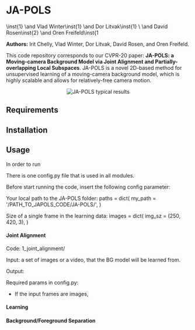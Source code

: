 

# JA-POLS

\inst{1} \and Vlad Winter\inst{1} \and Dor Litvak\inst{1} \\ \and David Rosen\inst{2} \and Oren Freifeld\inst{1

**Authors:** Irit Chelly, Vlad Winter, Dor Litvak, David Rosen, and Oren Freifeld.

This code repository corresponds to our CVPR-20 paper: **JA-POLS: a Moving-camera Background Model via Joint Alignment and Partially-overlapping Local Subspaces**.
JA-POLS is a novel 2D-based method for unsupervised learning of a moving-camera background model, which is highly scalable and allows for relatively-free camera motion.
<br>
<p align="center">
<img src="https://static.wixstatic.com/media/88bbac_9e52c1be89d74d2aa4be7d3ce25bf4ae~mv2.gif" alt="JA-POLS typical results">
</p>

## Requirements

## Installation

## Usage
In order to run 

There is one config.py file that is used in all modules. 

Before start running the code, insert the following config parameter:

Your local path to the JA-POLS folder:
paths = dict(
    my_path = '/PATH_TO_JAPOLS_CODE/JA-POLS/',
)

Size of a single frame in the learning data:
images = dict(
    img_sz = (250, 420, 3),
)


#### Joint Alignment
Code: 1_joint_alignment/

Input: a set of images or a video, that the BG model will be learned from.

Output:

Required params in config.py:
- If the input frames are images, 


#### Learning

#### Background/Foreground Separation